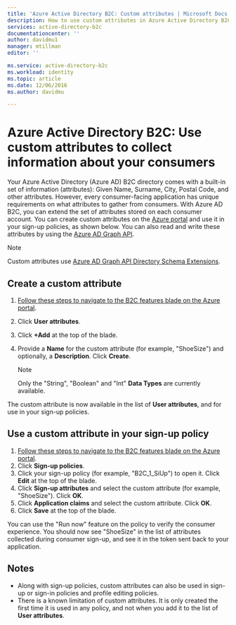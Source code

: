 ```yaml
---
title: 'Azure Active Directory B2C: Custom attributes | Microsoft Docs'
description: How to use custom attributes in Azure Active Directory B2C to collect information about your consumers
services: active-directory-b2c
documentationcenter: ''
author: davidmu1
manager: mtillman
editor: ''

ms.service: active-directory-b2c
ms.workload: identity
ms.topic: article
ms.date: 12/06/2016
ms.author: davidmu

---
```

# Azure Active Directory B2C: Use custom attributes to collect information about your consumers
Your Azure Active Directory (Azure AD) B2C directory comes with a built-in set of information (attributes): Given Name, Surname, City, Postal Code, and other attributes. However, every consumer-facing application has unique requirements on what attributes to gather from consumers. With Azure AD B2C, you can extend the set of attributes stored on each consumer account. You can create custom attributes on the [Azure portal](https://portal.azure.com/) and use it in your sign-up policies, as shown below. You can also read and write these attributes by using the [Azure AD Graph API](active-directory-b2c-devquickstarts-graph-dotnet.md).

> [!NOTE]
> Custom attributes use [Azure AD Graph API Directory Schema Extensions](https://msdn.microsoft.com/library/azure/dn720459.aspx).
> 
> 

## Create a custom attribute
1. [Follow these steps to navigate to the B2C features blade on the Azure portal](active-directory-b2c-app-registration.md#navigate-to-b2c-settings).
2. Click **User attributes**.
3. Click **+Add** at the top of the blade.
4. Provide a **Name** for the custom attribute (for example, "ShoeSize") and optionally, a **Description**. Click **Create**.
   
   > [!NOTE]
   > Only the "String", "Boolean" and "Int" **Data Types** are currently available.
   > 
   > 

The custom attribute is now available in the list of **User attributes**, and for use in your sign-up policies.

## Use a custom attribute in your sign-up policy
1. [Follow these steps to navigate to the B2C features blade on the Azure portal](active-directory-b2c-app-registration.md#navigate-to-b2c-settings).
2. Click **Sign-up policies**.
3. Click your sign-up policy (for example, "B2C_1_SiUp") to open it. Click **Edit** at the top of the blade.
4. Click **Sign-up attributes** and select the custom attribute (for example, "ShoeSize"). Click **OK**.
5. Click **Application claims** and select the custom attribute. Click **OK**.
6. Click **Save** at the top of the blade.

You can use the "Run now" feature on the policy to verify the consumer experience. You should now see "ShoeSize" in the list of attributes collected during consumer sign-up, and see it in the token sent back to your application.

## Notes
* Along with sign-up policies, custom attributes can also be used in sign-up or sign-in policies and profile editing policies.
* There is a known limitation of custom attributes. It is only created the first time it is used in any policy, and not when you add it to the list of **User attributes**.

